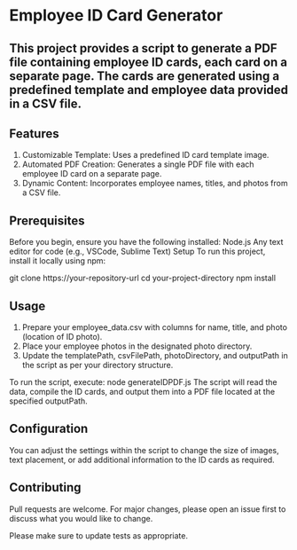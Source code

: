 # Employee ID Card Generator

## This project provides a script to generate a PDF file containing employee ID cards, each card on a separate page. The cards are generated using a predefined template and employee data provided in a CSV file.

## Features
1. Customizable Template: Uses a predefined ID card template image.
2. Automated PDF Creation: Generates a single PDF file with each employee ID card on a separate page.
3. Dynamic Content: Incorporates employee names, titles, and photos from a CSV file.

## Prerequisites
Before you begin, ensure you have the following installed:
Node.js 
Any text editor for code (e.g., VSCode, Sublime Text)
Setup
To run this project, install it locally using npm:

git clone https://your-repository-url
cd your-project-directory
npm install

## Usage
1. Prepare your employee_data.csv with columns for name, title, and photo (location of ID photo).
2. Place your employee photos in the designated photo directory.
3. Update the templatePath, csvFilePath, photoDirectory, and outputPath in the script as per your directory structure.

To run the script, execute:
node generateIDPDF.js
The script will read the data, compile the ID cards, and output them into a PDF file located at the specified outputPath.

## Configuration 
You can adjust the settings within the script to change the size of images, text placement, or add additional information to the ID cards as required.

## Contributing
Pull requests are welcome. For major changes, please open an issue first to discuss what you would like to change.

Please make sure to update tests as appropriate.